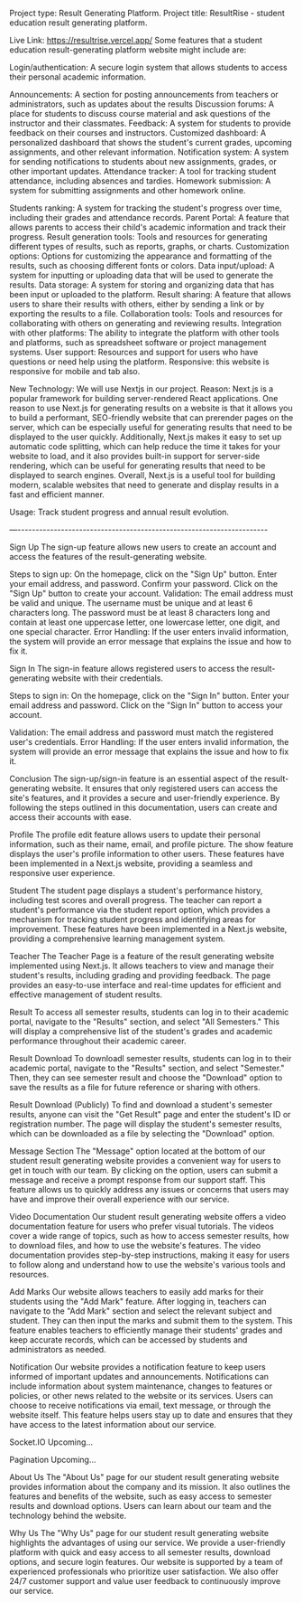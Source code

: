 Project type: Result Generating Platform.
Project title:  ResultRise - student education result generating platform.

Live Link: https://resultrise.vercel.app/ 
Some features that a student education result-generating platform website might include are:

Login/authentication: A secure login system that allows students to access their personal academic information.

Announcements: A section for posting announcements from teachers or administrators, such as updates about the results
Discussion forums: A place for students to discuss course material and ask questions of the instructor and their classmates.
Feedback: A system for students to provide feedback on their courses and instructors.
Customized dashboard: A personalized dashboard that shows the student's current grades, upcoming assignments, and other relevant information.
Notification system: A system for sending notifications to students about new assignments, grades, or other important updates.
Attendance tracker: A tool for tracking student attendance, including absences and tardies.
Homework submission: A system for submitting assignments and other homework online.

Students ranking: A system for tracking the student's progress over time, including their grades and attendance records.
 Parent Portal: A feature that allows parents to access their child's academic information and track their progress.
 Result generation tools: Tools and resources for generating different types of results, such as reports, graphs, or charts.
 Customization options: Options for customizing the appearance and formatting of the results, such as choosing different fonts or colors.
 Data input/upload: A system for inputting or uploading data that will be used to generate the results.
 Data storage: A system for storing and organizing data that has been input or uploaded to the platform.
 Result sharing: A feature that allows users to share their results with others, either by sending a link or by exporting the results to a file.
 Collaboration tools: Tools and resources for collaborating with others on generating and reviewing results.
 Integration with other platforms: The ability to integrate the platform with other tools and platforms, such as spreadsheet software or project management systems.
 User support: Resources and support for users who have questions or need help using the platform.
 Responsive: this website is responsive for mobile and tab also.

New Technology: We will use Nextjs in our project. 
Reason: Next.js is a popular framework for building server-rendered React applications. One reason to use Next.js for generating results on a website is that it allows you to build a performant, SEO-friendly website that can prerender pages on the server, which can be especially useful for generating results that need to be displayed to the user quickly. Additionally, Next.js makes it easy to set up automatic code splitting, which can help reduce the time it takes for your website to load, and it also provides built-in support for server-side rendering, which can be useful for generating results that need to be displayed to search engines. Overall, Next.js is a useful tool for building modern, scalable websites that need to generate and display results in a fast and efficient manner.

Usage: Track student progress and annual result evolution.



—---------------------------------------------------------------------



Sign Up
The sign-up feature allows new users to create an account and access the features of the result-generating website.

Steps to sign up:
On the homepage, click on the "Sign Up" button.
Enter your email address, and password.
Confirm your password.
Click on the "Sign Up" button to create your account.
Validation:
The email address must be valid and unique.
The username must be unique and at least 6 characters long.
The password must be at least 8 characters long and contain at least one uppercase letter, one lowercase letter, one digit, and one special character.
Error Handling:
If the user enters invalid information, the system will provide an error message that explains the issue and how to fix it.

Sign In
The sign-in feature allows registered users to access the result-generating website with their credentials.

Steps to sign in:
On the homepage, click on the "Sign In" button.
Enter your email address and password.
Click on the "Sign In" button to access your account.

Validation:
The email address and password must match the registered user's credentials.
Error Handling:
If the user enters invalid information, the system will provide an error message that explains the issue and how to fix it.

Conclusion
The sign-up/sign-in feature is an essential aspect of the result-generating website. It ensures that only registered users can access the site's features, and it provides a secure and user-friendly experience. By following the steps outlined in this documentation, users can create and access their accounts with ease.


Profile
The profile edit feature allows users to update their personal information, such as their name, email, and profile picture. The show feature displays the user's profile information to other users. These features have been implemented in a Next.js website, providing a seamless and responsive user experience.

Student
The student page displays a student's performance history, including test scores and overall progress. The teacher can report a student's performance via the student report option, which provides a mechanism for tracking student progress and identifying areas for improvement. These features have been implemented in a Next.js website, providing a comprehensive learning management system.

Teacher 
The Teacher Page is a feature of the result generating website implemented using Next.js. It allows teachers to view and manage their student's results, including grading and providing feedback. The page provides an easy-to-use interface and real-time updates for efficient and effective management of student results.

Result
To access all semester results, students can log in to their academic portal, navigate to the "Results" section, and select "All Semesters." This will display a comprehensive list of the student's grades and academic performance throughout their academic career.

Result Download
To downloadl semester results, students can log in to their academic portal, navigate to the "Results" section, and select "Semester." Then, they can see semester result and choose the "Download" option to save the results as a file for future reference or sharing with others.

Result Download (Publicly)
To find and download a student's semester results, anyone can visit the "Get Result" page and enter the student's ID or registration number. The page will display the student's semester results, which can be downloaded as a file by selecting the "Download" option.




Message Section
The "Message" option located at the bottom of our student result generating website provides a convenient way for users to get in touch with our team. By clicking on the option, users can submit a message and receive a prompt response from our support staff. This feature allows us to quickly address any issues or concerns that users may have and improve their overall experience with our service.


Video Documentation
Our student result generating website offers a video documentation feature for users who prefer visual tutorials. The videos cover a wide range of topics, such as how to access semester results, how to download files, and how to use the website's features. The video documentation provides step-by-step instructions, making it easy for users to follow along and understand how to use the website's various tools and resources.

Add Marks
Our website allows teachers to easily add marks for their students using the "Add Mark" feature. After logging in, teachers can navigate to the "Add Mark" section and select the relevant subject and student. They can then input the marks and submit them to the system. This feature enables teachers to efficiently manage their students' grades and keep accurate records, which can be accessed by students and administrators as needed.

Notification
Our website provides a notification feature to keep users informed of important updates and announcements. Notifications can include information about system maintenance, changes to features or policies, or other news related to the website or its services. Users can choose to receive notifications via email, text message, or through the website itself. This feature helps users stay up to date and ensures that they have access to the latest information about our service.

Socket.IO
Upcoming…

Pagination
Upcoming…


About Us
The "About Us" page for our student result generating website provides information about the company and its mission. It also outlines the features and benefits of the website, such as easy access to semester results and download options. Users can learn about our team and the technology behind the website.

Why Us
The "Why Us" page for our student result generating website highlights the advantages of using our service. We provide a user-friendly platform with quick and easy access to all semester results, download options, and secure login features. Our website is supported by a team of experienced professionals who prioritize user satisfaction. We also offer 24/7 customer support and value user feedback to continuously improve our service.
